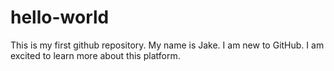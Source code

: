 # hello-world
This is my first github repository. 
My name is Jake.
I am new to GitHub.
I am excited to learn more about this platform.
